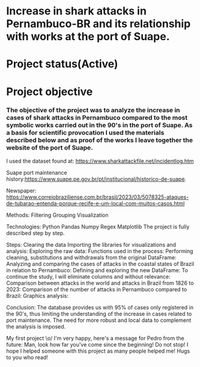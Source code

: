 # Increase in shark attacks in Pernambuco-BR and its relationship with works at the port of Suape.
# Project status(Active)

# Project objective
### The objective of the project was to analyze the increase in cases of shark attacks in Pernambuco compared to the most symbolic works carried out in the 90's in the port of Suape. As a basis for scientific provocation I used the materials described below and as proof of the works I leave together the website of the port of Suape. 
I used the dataset found at: https://www.sharkattackfile.net/incidentlog.htm 

Suape port maintenance history:https://www.suape.pe.gov.br/pt/institucional/historico-de-suape.

Newspaper: https://www.correiobraziliense.com.br/brasil/2023/03/5078325-ataques-de-tubarao-entenda-porque-recife-e-um-local-com-muitos-casos.html

Methods:
Filtering
Grouping
Visualization

Technologies:
Python
Pandas
Numpy
Regex
Matplotlib
The project is fully described step by step.

Steps:
Clearing the data
Importing the libraries for visualizations and analysis:
Exploring the raw data:
Functions used in the process:
Performing cleaning, substitutions and withdrawals from the original DataFrame:
Analyzing and comparing the cases of attacks in the coastal states of Brazil in relation to Pernambuco:
Defining and exploring the new DataFrame:
To continue the study, I will eliminate columns and without relevance:
Comparison between attacks in the world and attacks in Brazil from 1826 to 2023:
Comparison of the number of attacks in Pernambuco compared to Brazil:
Graphics analysis:

Conclusion:
The database provides us with 95% of cases only registered in the 90's, thus limiting the understanding of the increase in cases related to port maintenance. The need for more robust and local data to complement the analysis is imposed.

My first project \o/ I'm very happy, here's a message for Pedro from the future: Man, look how far you've come since the beginning! Do not stop!
I hope I helped someone with this project as many people helped me! Hugs to you who read!
